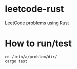 # leetcode-rust
LeetCode problems using Rust

# How to run/test

```
cd /into/a/problem/dir/
cargo test
```